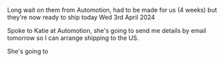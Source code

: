 Long wait on them from Automotion, had to be made for us (4 weeks) but they're now ready to ship today Wed 3rd April 2024

Spoke to Katie at Automotion, she's going to send me details by email tomorrow so I can arrange shipping to the US.

She's going to 